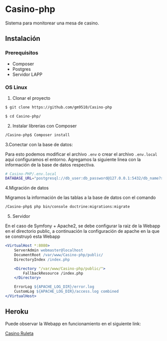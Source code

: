 # Casino-php

Sistema para monitorear una mesa de casino.

## Instalación 

### Prerequisitos

* Composer
* Postgres
* Servidor LAPP

### OS Linux

1. Clonar el proyecto
```bash
$ git clone https://github.com/gm9510/Casino-php

$ cd Casino-php/
```


2. Instalar librerias con Composer
```bash
/Casino-php$ Composer install
```

3.Conectar con la base de datos:

Para esto podemos modificar el archivo `.env` o crear el archivo `.env.local` aquí configuramos el entorno. Agregamos la siguiente linea con la información de la base de datos respectiva.

```bash
# Casino-PHP/.env.local
DATABASE_URL="postgresql://db_user:db_password@127.0.0.1:5432/db_name?serverVersion=13&charset=utf8"
```

4.Migración de datos

Migramos la información de las tablas a la base de datos con el comando

```bash
/Casino-php$ php bin/console doctrine:migrations:migrate
```

5. Servidor 

En el caso de Symfony + Apache2, se debe configurar la raiz de la Webapp en el directorio public, a continuación la configuración de apache en la que se construyó esta Webapp

```apache
<VirtualHost *:8080>
	ServerAdmin webmaster@localhost
	DocumentRoot /var/www/Casino-php/public/
	DirectoryIndex /index.php

	<Directory "/var/www/Casino-php/public/">
		FallbackResource /index.php
	</Directory>

	ErrorLog ${APACHE_LOG_DIR}/error.log
	CustomLog ${APACHE_LOG_DIR}/access.log combined
</VirtualHost>

```

## Heroku

Puede observar la Webapp en funcionamiento en el siguiente link:

[Casino Ruleta](https://cryptic-escarpment-99484.herokuapp.com/index.php)
